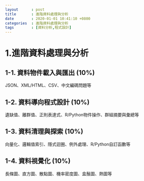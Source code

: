 ```yaml
---
layout      : post
title       : 進階資料處理與分析
date        : 2020-01-01 10:41:10 +0800
categories  : 進階資料處理與分析
tags        : [資料分析,程式設計]
---
```


# 1.進階資料處理與分析

## 1-1. 資料物件載入與匯出 (10%)
JSON、XML/HTML、CSV、中文編碼問題等

## 1-2. 資料導向程式設計 (10%)
遺缺值、離群值、正則表達式、R/Python物件操作、群組摘要與彙總等

## 1-3. 資料清理與探索 (10%)
向量化、邏輯值索引、隱式迴圈、例外處理、R/Python自訂函數等

## 1-4. 資料視覺化 (10%)
長條圖、直方圖、散點圖、機率密度圖、盒鬚圖、熱圖等
